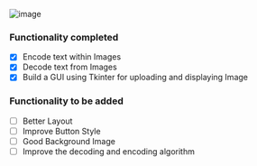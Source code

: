 ![image](https://user-images.githubusercontent.com/45201620/97779751-3d2fdc80-1ba6-11eb-89b9-3b5f9a59a5ad.png)

### Functionality completed 
- [x] Encode text within Images
- [x] Decode text from Images
- [x] Build a GUI using Tkinter for uploading and displaying Image 

### Functionality to be added 
- [ ] Better Layout
- [ ] Improve Button Style
- [ ] Good Background Image
- [ ] Improve the decoding and encoding algorithm

